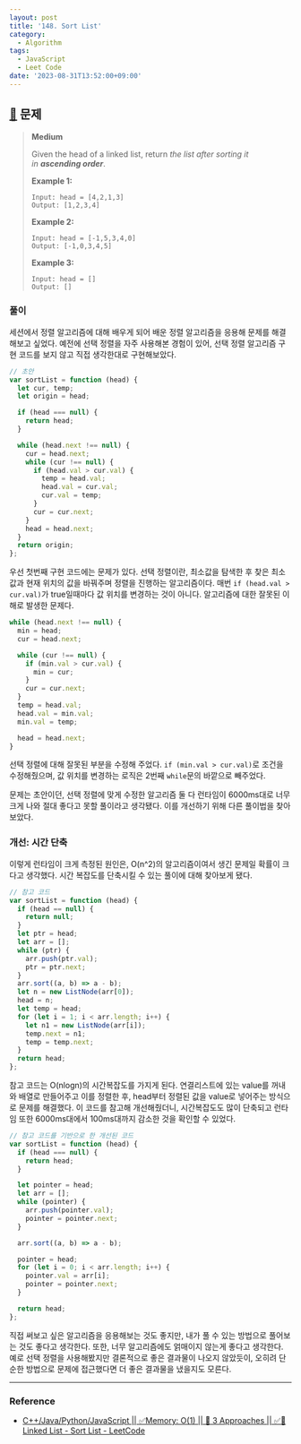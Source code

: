 ```yaml
---
layout: post
title: '148. Sort List'
category:
  - Algorithm
tags:
  - JavaScript
  - Leet Code
date: '2023-08-31T13:52:00+09:00'
---
```


## [🔗](https://leetcode.com/problems/sort-list/) 문제

> **Medium**
>
> Given the head of a linked list, return *the list after sorting it in* **_ascending order_**.
>
> **Example 1:**
>
> ```
> Input: head = [4,2,1,3]
> Output: [1,2,3,4]
> ```
>
> **Example 2:**
>
> ```
> Input: head = [-1,5,3,4,0]
> Output: [-1,0,3,4,5]
> ```
>
> **Example 3:**
>
> ```
> Input: head = []
> Output: []
> ```

### 풀이

세션에서 정렬 알고리즘에 대해 배우게 되어 배운 정렬 알고리즘을 응용해 문제를 해결해보고 싶었다. 예전에 선택 정렬을 자주 사용해본 경험이 있어, 선택 정렬 알고리즘 구현 코드를 보지 않고 직접 생각한대로 구현해보았다.

```javascript
// 초안
var sortList = function (head) {
  let cur, temp;
  let origin = head;

  if (head === null) {
    return head;
  }

  while (head.next !== null) {
    cur = head.next;
    while (cur !== null) {
      if (head.val > cur.val) {
        temp = head.val;
        head.val = cur.val;
        cur.val = temp;
      }
      cur = cur.next;
    }
    head = head.next;
  }
  return origin;
};
```

우선 첫번째 구현 코드에는 문제가 있다. 선택 정렬이란, 최소값을 탐색한 후 찾은 최소값과 현재 위치의 값을 바꿔주며 정렬을 진행하는 알고리즘이다. 매번 `if (head.val > cur.val)`가 true일때마다 값 위치를 변경하는 것이 아니다. 알고리즘에 대한 잘못된 이해로 발생한 문제다.

```javascript
while (head.next !== null) {
  min = head;
  cur = head.next;

  while (cur !== null) {
    if (min.val > cur.val) {
      min = cur;
    }
    cur = cur.next;
  }
  temp = head.val;
  head.val = min.val;
  min.val = temp;

  head = head.next;
}
```

선택 정렬에 대해 잘못된 부분을 수정해 주었다. `if (min.val > cur.val)`로 조건을 수정해줬으며, 값 위치를 변경하는 로직은 2번째 `while`문의 바깥으로 빼주었다.

문제는 초안이던, 선택 정렬에 맞게 수정한 알고리즘 둘 다 런타임이 6000ms대로 너무 크게 나와 절대 좋다고 못할 풀이라고 생각됐다. 이를 개선하기 위해 다른 풀이법을 찾아보았다.

### 개선: 시간 단축

이렇게 런타임이 크게 측정된 원인은, O(n^2)의 알고리즘이여서 생긴 문제일 확률이 크다고 생각했다. 시간 복잡도를 단축시킬 수 있는 풀이에 대해 찾아보게 됐다.

```javascript
// 참고 코드
var sortList = function (head) {
  if (head == null) {
    return null;
  }
  let ptr = head;
  let arr = [];
  while (ptr) {
    arr.push(ptr.val);
    ptr = ptr.next;
  }
  arr.sort((a, b) => a - b);
  let n = new ListNode(arr[0]);
  head = n;
  let temp = head;
  for (let i = 1; i < arr.length; i++) {
    let n1 = new ListNode(arr[i]);
    temp.next = n1;
    temp = temp.next;
  }
  return head;
};
```

참고 코드는 O(nlogn)의 시간복잡도를 가지게 된다. 연결리스트에 있는 value를 꺼내와 배열로 만들어주고 이를 정렬한 후, head부터 정렬된 값을 value로 넣어주는 방식으로 문제를 해결했다. 이 코드를 참고해 개선해줬더니, 시간복잡도도 많이 단축되고 런타임 또한 6000ms대에서 100ms대까지 감소한 것을 확인할 수 있었다.

```javascript
// 참고 코드를 기반으로 한 개선된 코드
var sortList = function (head) {
  if (head === null) {
    return head;
  }

  let pointer = head;
  let arr = [];
  while (pointer) {
    arr.push(pointer.val);
    pointer = pointer.next;
  }

  arr.sort((a, b) => a - b);

  pointer = head;
  for (let i = 0; i < arr.length; i++) {
    pointer.val = arr[i];
    pointer = pointer.next;
  }

  return head;
};
```

직접 써보고 싶은 알고리즘을 응용해보는 것도 좋지만, 내가 풀 수 있는 방법으로 풀어보는 것도 좋다고 생각한다. 또한, 너무 알고리즘에도 얽매이지 않는게 좋다고 생각한다. 예로 선택 정렬을 사용해봤지만 결론적으로 좋은 결과물이 나오지 않았듯이, 오히려 단순한 방법으로 문제에 접근했다면 더 좋은 결과물을 냈을지도 모른다.

---

### Reference

- [C++/Java/Python/JavaScript \|\| ✅Memory: O\(1\) \|\| 🚀 3 Approaches \|\| ✅🚀 Linked List - Sort List - LeetCode](https://leetcode.com/problems/sort-list/solutions/3417365/c-java-python-javascript-memory-o-1-3-approaches-linked-list/?envType=study-plan-v2&envId=top-interview-150#:~:text=next%20%20%20%20%20%20%20%0A%20%20%20%20%20%20%20%20return%20head-,JavaScript,-var%20sortList%20%3D)
